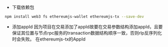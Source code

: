 + 下载依赖包
```sh
npm install web3 fs ethereumjs-wallet ethereumjs-tx --save-dev
```

+ 添加appId
  因为项目在交易添加了appId故要在交易参数结构添加appId，且要保证其位置与节点rpc服务的transaction数据结构顺序一致，否则rlp反序列化时会失败。
  在ethereumjs-tx的AppId